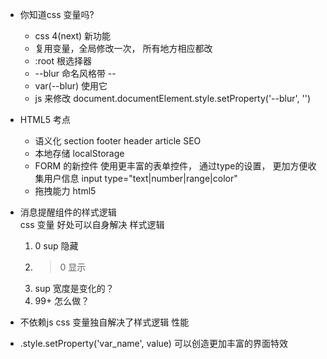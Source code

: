 - 你知道css 变量吗? 
    - css 4(next)   新功能
    - 复用变量，全局修改一次， 所有地方相应都改
    - :root 根选择器
    - --blur  命名风格带 -- 
    - var(--blur) 使用它 
    - js 来修改   document.documentElement.style.setProperty('--blur', '')
 
- HTML5 考点 
    - 语义化   section  footer header article SEO 
    - 本地存储  localStorage 
    - FORM 的新控件
        使用更丰富的表单控件， 通过type的设置， 更加方便收集用户信息
        input  type="text|number|range|color"
    - 拖拽能力  html5 

- 消息提醒组件的样式逻辑   
    css 变量 好处可以自身解决 样式逻辑
    1. 0  sup 隐藏  
    2. > 0 显示 
    3. sup 宽度是变化的？
    4. 99+ 怎么做？ 

- 不依赖js css 变量独自解决了样式逻辑
    性能 
- .style.setProperty('var_name', value)
    可以创造更加丰富的界面特效 